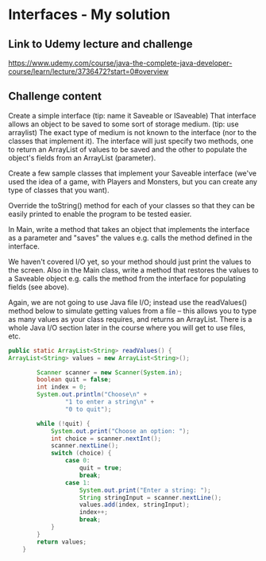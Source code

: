 # Interfaces - My solution

## Link to Udemy lecture and challenge

https://www.udemy.com/course/java-the-complete-java-developer-course/learn/lecture/3736472?start=0#overview

## Challenge content

Create a simple interface (tip: name it Saveable or ISaveable)
That interface allows an object to be saved to some sort of storage medium. (tip: use arraylist)
The exact type of medium is not known to the interface (nor to the classes that implement it).
The interface will just specify two methods, one to return an ArrayList of values to be saved
and the other to populate the object's fields from an ArrayList (parameter).

Create a few sample classes that implement your Saveable interface (we've used the idea of a game,
with Players and Monsters, but you can create any type of classes that you want).

Override the toString() method for each of your classes so that they can be easily printed to enable
the program to be tested easier.

In Main, write a method that takes an object that implements the interface as a parameter and
"saves" the values e.g. calls the method defined in the interface.

We haven't covered I/O yet, so your method should just print the values to the screen.
Also in the Main class, write a method that restores the values to a Saveable object
e.g. calls the method from the interface for populating fields (see above).

Again, we are not going to use Java file I/O; instead use the readValues() method below to
simulate getting values from a file – this allows you to type as many values as your class
requires, and returns an ArrayList.
There is a whole Java I/O section later in the course where you will get to use files, etc.

```java
public static ArrayList<String> readValues() {
ArrayList<String> values = new ArrayList<String>();

        Scanner scanner = new Scanner(System.in);
        boolean quit = false;
        int index = 0;
        System.out.println("Choose\n" +
                "1 to enter a string\n" +
                "0 to quit");

        while (!quit) {
            System.out.print("Choose an option: ");
            int choice = scanner.nextInt();
            scanner.nextLine();
            switch (choice) {
                case 0:
                    quit = true;
                    break;
                case 1:
                    System.out.print("Enter a string: ");
                    String stringInput = scanner.nextLine();
                    values.add(index, stringInput);
                    index++;
                    break;
            }
        }
        return values;
    }


